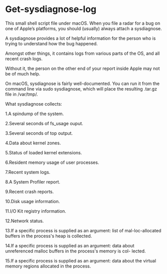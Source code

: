 # Get-sysdiagnose-log
This small shell script file under macOS. 
When you file a radar for a bug on one of Apple’s platforms, you should (usually) always attach a sysdiagnose. 

A sysdiagnose provides a lot of helpful information for the person who is trying to understand how the bug happened. 

Amongst other things, it contains logs from various parts of the OS, and all recent crash logs.  

Without it, the person on the other end of your report inside Apple may not be of much help.

On macOS, sysdiagnose is fairly well-documented. 
You can run it from the command line via sudo sysdiagnose, which will place the resulting .tar.gz file in /var/tmp/.

What sysdiagnose collects: 

1.A spindump of the system. 

2.Several seconds of fs_usage ouput. 

3.Several seconds of top output. 

4.Data about kernel zones. 

5.Status of loaded kernel extensions. 

6.Resident memory usage of user processes. 

7.Recent system logs. 

8.A System Profiler report. 

9.Recent crash reports. 

10.Disk usage information. 

11.I/O Kit registry information. 

12.Network status. 

13.If a specific process is supplied as an argument: list of mal-loc-allocated buffers in the process's heap is collected.

14.If a specific process is supplied as an argument: data about unreferenced malloc buffers in the process's memory is col- lected. 

15.If a specific process is supplied as an argument: data about the virtual memory regions allocated in the process. 
